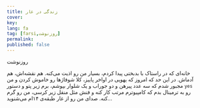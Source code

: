 ```yaml
---
title: زندگی در غار
cover:
key: 
lang: fa
tag: [farsi,روزنوشت]
permalink: 
published: false
---
```


روزنوشت
<!--more-->

خانه‌ای که در راستاک با بدبختی پیدا کردم، بسیار من رو اذیت می‌کنه. هم نقشه‌اش، هم آدماش. در این حد که امروز که یهویی در اواخر پاییز، کلا شوفاژها رو خاموش کردن و من مجبور شدم که سه عدد پیرهن و دو جوراب و یک شلوار بپوشم، برم زیر پتو و  دستور `yes` رو به ترمینال بدم که کامپیوترم مرتب کار کنه و فنش مثل منقل زیر کرسی، من رو گرم کنه. صدای من رو از غار طبقه‌ی ۱۴ام می‌شنوید... 
